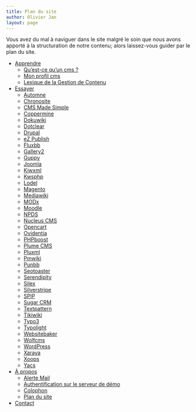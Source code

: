```yaml
---
title: Plan du site
author: Olivier Jan
layout: page
--- 
```


Vous avez du mal à naviguer dans le site malgré le soin que nous avons apporté à la structuration de notre contenu; alors laissez-vous guider par le plan du site.

*   [Apprendre][1] 
    *   [Qu’est-ce qu’un cms ?][2]
    *   [Mon profil cms][3]
    *   [Lexique de la Gestion de Contenu][4]
*   [Essayer][5] 
    *   [Automne][6]
    *   [Chronosite][7]
    *   [CMS Made Simple][8]
    *   [Coppermine][9]
    *   [Dokuwiki][10]
    *   [Dotclear][11]
    *   [Drupal][12]
    *   [eZ Publish][13]
    *   [Fluxbb][14]
    *   [Gallery2][15]
    *   [Guppy][16]
    *   [Joomla][17]
    *   [Kiwxml][18]
    *   [Kwsphp][19]
    *   [Lodel][20]
    *   [Magento][21]
    *   [Mediawiki][22]
    *   [MODx][23]
    *   [Moodle][24]
    *   [NPDS][25]
    *   [Nucleus CMS][26]
    *   [Opencart][27]
    *   [Ovidentia][28]
    *   [PHPboost][29]
    *   [Plume CMS][30]
    *   [Pluxml][31]
    *   [Pmwiki][32]
    *   [Punbb][33]
    *   [Seotoaster][34]
    *   [Serendipity][35]
    *   [Silex][36]
    *   [Silverstripe][37]
    *   [SPIP][38]
    *   [Sugar CRM][39]
    *   [Textpattern][40]
    *   [Tikiwiki][41]
    *   [Typo3][42]
    *   [Typolight][43]
    *   [Websitebaker][44]
    *   [Wolfcms][45]
    *   [WordPress][46]
    *   [Xaraya][47]
    *   [Xoops][48]
    *   [Yacs][49]
*   [À propos][50] 
    *   [Alerte Mail][51]
    *   [Authentification sur le serveur de démo][52]
    *   [Colophon][53]
    *   [Plan du site][54]
*   [Contact][55]

 [1]: http://www.cms-fr.net/doc/
 [2]: http://www.cms-fr.net/doc/cms/
 [3]: http://www.cms-fr.net/doc/profil/
 [4]: http://www.cms-fr.net/doc/lexique/
 [5]: http://www.cms-fr.net/demo/
 [6]: http://www.cms-fr.net/demo/automne/
 [7]: http://www.cms-fr.net/demo/chronosite/
 [8]: http://www.cms-fr.net/demo/cmsms/
 [9]: http://www.cms-fr.net/demo/coppermine/
 [10]: http://www.cms-fr.net/demo/dokuwiki/
 [11]: http://www.cms-fr.net/demo/dotclear/
 [12]: http://www.cms-fr.net/demo/drupal/
 [13]: http://www.cms-fr.net/demo/ezpublish/
 [14]: http://www.cms-fr.net/demo/fluxbb/
 [15]: http://www.cms-fr.net/demo/gallery2/
 [16]: http://www.cms-fr.net/demo/guppy/
 [17]: http://www.cms-fr.net/demo/joomla/
 [18]: http://www.cms-fr.net/demo/kiwxml/
 [19]: http://www.cms-fr.net/demo/kwsphp/
 [20]: http://www.cms-fr.net/demo/lodel/
 [21]: http://www.cms-fr.net/demo/magento/
 [22]: http://www.cms-fr.net/demo/mediawiki/
 [23]: http://www.cms-fr.net/demo/modx/
 [24]: http://www.cms-fr.net/demo/moodle/
 [25]: http://www.cms-fr.net/demo/npds/
 [26]: http://www.cms-fr.net/demo/nucleus/
 [27]: http://www.cms-fr.net/demo/opencart/
 [28]: http://www.cms-fr.net/demo/ovidentia/
 [29]: http://www.cms-fr.net/demo/phpboost/
 [30]: http://www.cms-fr.net/demo/plume/
 [31]: http://www.cms-fr.net/demo/pluxml/
 [32]: http://www.cms-fr.net/demo/pmwiki/
 [33]: http://www.cms-fr.net/demo/punbb/
 [34]: http://www.cms-fr.net/demo/seotoaster/
 [35]: http://www.cms-fr.net/demo/serendipity/
 [36]: http://www.cms-fr.net/demo/silex/
 [37]: http://www.cms-fr.net/demo/silverstripe/
 [38]: http://www.cms-fr.net/demo/spip/
 [39]: http://www.cms-fr.net/demo/sugarcrm/
 [40]: http://www.cms-fr.net/demo/textpattern/
 [41]: http://www.cms-fr.net/demo/tikiwiki/
 [42]: http://www.cms-fr.net/demo/typo3/
 [43]: http://www.cms-fr.net/demo/typolight/
 [44]: http://www.cms-fr.net/demo/websitebaker/
 [45]: http://www.cms-fr.net/demo/wolfcms/
 [46]: http://www.cms-fr.net/demo/wordpress/
 [47]: http://www.cms-fr.net/demo/xaraya/
 [48]: http://www.cms-fr.net/demo/xoops/
 [49]: http://www.cms-fr.net/demo/yacs/
 [50]: http://www.cms-fr.net/about/
 [51]: http://www.cms-fr.net/about/email-notification/
 [52]: http://www.cms-fr.net/about/authentification-demo/
 [53]: http://www.cms-fr.net/about/colophon/
 [54]: http://www.cms-fr.net/about/sitemap/
 [55]: http://www.cms-fr.net/contact/